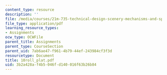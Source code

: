```yaml
---
content_type: resource
description: ''
file: /media/courses/21m-735-technical-design-scenery-mechanisms-and-special-effects-spring-2004/3b2a428af4b5046fd140016f63b26b84_10roll_plat.pdf
file_type: application/pdf
learning_resource_types:
- Assignments
ocw_type: OCWFile
parent_title: Assignments
parent_type: CourseSection
parent_uid: 7ab6ae47-f961-4b79-44ef-243984cf3f3d
resourcetype: Document
title: 10roll_plat.pdf
uid: 3b2a428a-f4b5-046f-d140-016f63b26b84
---
```

